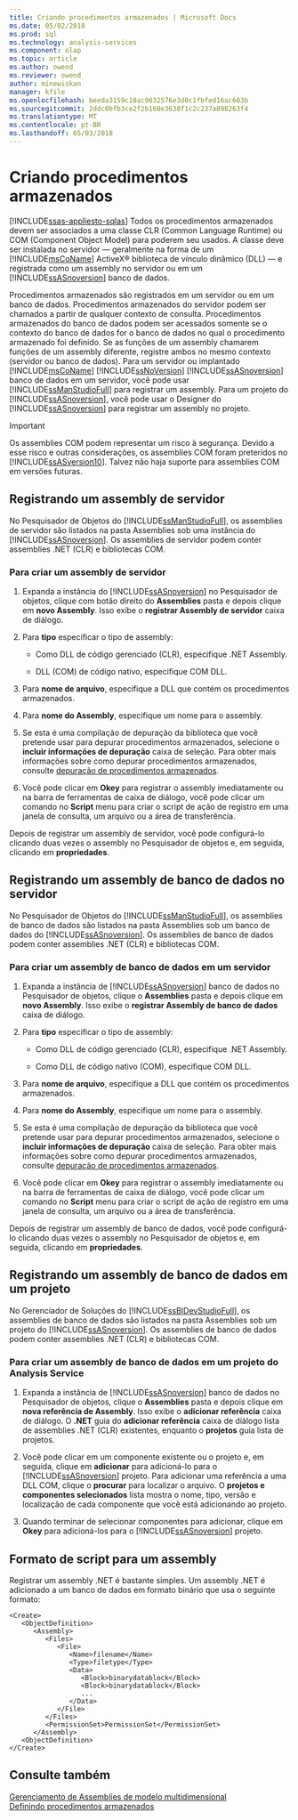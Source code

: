 ```yaml
---
title: Criando procedimentos armazenados | Microsoft Docs
ms.date: 05/02/2018
ms.prod: sql
ms.technology: analysis-services
ms.component: olap
ms.topic: article
ms.author: owend
ms.reviewer: owend
author: minewiskan
manager: kfile
ms.openlocfilehash: beeda3159c18ac9032576e3d0c1fbfed16ac603b
ms.sourcegitcommit: 2ddc0bfb3ce2f2b160e3638f1c2c237a898263f4
ms.translationtype: MT
ms.contentlocale: pt-BR
ms.lasthandoff: 05/03/2018
---
```

# <a name="creating-stored-procedures"></a>Criando procedimentos armazenados
[!INCLUDE[ssas-appliesto-sqlas](../../includes/ssas-appliesto-sqlas.md)]
  Todos os procedimentos armazenados devem ser associados a uma classe CLR (Common Language Runtime) ou COM (Component Object Model) para poderem seu usados. A classe deve ser instalada no servidor — geralmente na forma de um [!INCLUDE[msCoName](../../includes/msconame-md.md)] ActiveX® biblioteca de vínculo dinâmico (DLL) — e registrada como um assembly no servidor ou em um [!INCLUDE[ssASnoversion](../../includes/ssasnoversion-md.md)] banco de dados.  
  
 Procedimentos armazenados são registrados em um servidor ou em um banco de dados. Procedimentos armazenados do servidor podem ser chamados a partir de qualquer contexto de consulta. Procedimentos armazenados do banco de dados podem ser acessados somente se o contexto do banco de dados for o banco de dados no qual o procedimento armazenado foi definido. Se as funções de um assembly chamarem funções de um assembly diferente, registre ambos no mesmo contexto (servidor ou banco de dados). Para um servidor ou implantado [!INCLUDE[msCoName](../../includes/msconame-md.md)] [!INCLUDE[ssNoVersion](../../includes/ssnoversion-md.md)] [!INCLUDE[ssASnoversion](../../includes/ssasnoversion-md.md)] banco de dados em um servidor, você pode usar [!INCLUDE[ssManStudioFull](../../includes/ssmanstudiofull-md.md)] para registrar um assembly. Para um projeto do [!INCLUDE[ssASnoversion](../../includes/ssasnoversion-md.md)], você pode usar o Designer do [!INCLUDE[ssASnoversion](../../includes/ssasnoversion-md.md)] para registrar um assembly no projeto.  
  
> [!IMPORTANT]  
>  Os assemblies COM podem representar um risco à segurança. Devido a esse risco e outras considerações, os assemblies COM foram preteridos no [!INCLUDE[ssASversion10](../../includes/ssasversion10-md.md)]. Talvez não haja suporte para assemblies COM em versões futuras.  
  
## <a name="registering-a-server-assembly"></a>Registrando um assembly de servidor  
 No Pesquisador de Objetos do [!INCLUDE[ssManStudioFull](../../includes/ssmanstudiofull-md.md)], os assemblies de servidor são listados na pasta Assemblies sob uma instância do [!INCLUDE[ssASnoversion](../../includes/ssasnoversion-md.md)]. Os assemblies de servidor podem conter assemblies .NET (CLR) e bibliotecas COM.  
  
### <a name="to-create-a-server-assembly"></a>Para criar um assembly de servidor  
  
1.  Expanda a instância do [!INCLUDE[ssASnoversion](../../includes/ssasnoversion-md.md)] no Pesquisador de objetos, clique com botão direito do **Assemblies** pasta e depois clique em **novo Assembly**. Isso exibe o **registrar Assembly de servidor** caixa de diálogo.  
  
2.  Para **tipo** especificar o tipo de assembly:  
  
    -   Como DLL de código gerenciado (CLR), especifique .NET Assembly.  
  
    -   DLL (COM) de código nativo, especifique COM DLL.  
  
3.  Para **nome de arquivo**, especifique a DLL que contém os procedimentos armazenados.  
  
4.  Para **nome do Assembly**, especifique um nome para o assembly.  
  
5.  Se esta é uma compilação de depuração da biblioteca que você pretende usar para depurar procedimentos armazenados, selecione o **incluir informações de depuração** caixa de seleção. Para obter mais informações sobre como depurar procedimentos armazenados, consulte [depuração de procedimentos armazenados](../../analysis-services/multidimensional-models-extending-olap-stored-procedures/debugging-stored-procedures.md).  
  
6.  Você pode clicar em **Okey** para registrar o assembly imediatamente ou na barra de ferramentas de caixa de diálogo, você pode clicar um comando no **Script** menu para criar o script de ação de registro em uma janela de consulta, um arquivo ou a área de transferência.  
  
 Depois de registrar um assembly de servidor, você pode configurá-lo clicando duas vezes o assembly no Pesquisador de objetos e, em seguida, clicando em **propriedades**.  
  
## <a name="registering-a-database-assembly-on-the-server"></a>Registrando um assembly de banco de dados no servidor  
 No Pesquisador de Objetos do [!INCLUDE[ssManStudioFull](../../includes/ssmanstudiofull-md.md)], os assemblies de banco de dados são listados na pasta Assemblies sob um banco de dados do [!INCLUDE[ssASnoversion](../../includes/ssasnoversion-md.md)]. Os assemblies de banco de dados podem conter assemblies .NET (CLR) e bibliotecas COM.  
  
### <a name="to-create-a-database-assembly-on-a-server"></a>Para criar um assembly de banco de dados em um servidor  
  
1.  Expanda a instância de [!INCLUDE[ssASnoversion](../../includes/ssasnoversion-md.md)] banco de dados no Pesquisador de objetos, clique o **Assemblies** pasta e depois clique em **novo Assembly**. Isso exibe o **registrar Assembly de banco de dados** caixa de diálogo.  
  
2.  Para **tipo** especificar o tipo de assembly:  
  
    -   Como DLL de código gerenciado (CLR), especifique .NET Assembly.  
  
    -   Como DLL de código nativo (COM), especifique COM DLL.  
  
3.  Para **nome de arquivo**, especifique a DLL que contém os procedimentos armazenados.  
  
4.  Para **nome do Assembly**, especifique um nome para o assembly.  
  
5.  Se esta é uma compilação de depuração da biblioteca que você pretende usar para depurar procedimentos armazenados, selecione o **incluir informações de depuração** caixa de seleção. Para obter mais informações sobre como depurar procedimentos armazenados, consulte [depuração de procedimentos armazenados](../../analysis-services/multidimensional-models-extending-olap-stored-procedures/debugging-stored-procedures.md).  
  
6.  Você pode clicar em **Okey** para registrar o assembly imediatamente ou na barra de ferramentas de caixa de diálogo, você pode clicar um comando no **Script** menu para criar o script de ação de registro em uma janela de consulta, um arquivo ou a área de transferência.  
  
 Depois de registrar um assembly de banco de dados, você pode configurá-lo clicando duas vezes o assembly no Pesquisador de objetos e, em seguida, clicando em **propriedades**.  
  
## <a name="registering-a-database-assembly-in-a-project"></a>Registrando um assembly de banco de dados em um projeto  
 No Gerenciador de Soluções do [!INCLUDE[ssBIDevStudioFull](../../includes/ssbidevstudiofull-md.md)], os assemblies de banco de dados são listados na pasta Assemblies sob um projeto do [!INCLUDE[ssASnoversion](../../includes/ssasnoversion-md.md)]. Os assemblies de banco de dados podem conter assemblies .NET (CLR) e bibliotecas COM.  
  
### <a name="to-create-a-database-assembly-in-an-analysis-service-project"></a>Para criar um assembly de banco de dados em um projeto do Analysis Service  
  
1.  Expanda a instância de [!INCLUDE[ssASnoversion](../../includes/ssasnoversion-md.md)] banco de dados no Pesquisador de objetos, clique o **Assemblies** pasta e depois clique em **nova referência de Assembly**. Isso exibe o **adicionar referência** caixa de diálogo. O **.NET** guia do **adicionar referência** caixa de diálogo lista de assemblies .NET (CLR) existentes, enquanto o **projetos** guia lista de projetos.  
  
2.  Você pode clicar em um componente existente ou o projeto e, em seguida, clique em **adicionar** para adicioná-lo para o [!INCLUDE[ssASnoversion](../../includes/ssasnoversion-md.md)] projeto. Para adicionar uma referência a uma DLL COM, clique o **procurar** para localizar o arquivo. O **projetos e componentes selecionados** lista mostra o nome, tipo, versão e localização de cada componente que você está adicionando ao projeto.  
  
3.  Quando terminar de selecionar componentes para adicionar, clique em **Okey** para adicioná-los para o [!INCLUDE[ssASnoversion](../../includes/ssasnoversion-md.md)] projeto.  
  
## <a name="script-format-for-an-assembly"></a>Formato de script para um assembly  
 Registrar um assembly .NET é bastante simples. Um assembly .NET é adicionado a um banco de dados em formato binário que usa o seguinte formato:  
  
```  
<Create>  
   <ObjectDefinition>  
      <Assembly>  
         <Files>  
            <File>  
               <Name>filename</Name>  
               <Type>filetype</Type>  
               <Data>  
                  <Block>binarydatablock</Block>  
                  <Block>binarydatablock</Block>  
                  ...  
               </Data>  
            </File>  
         </Files>  
         <PermissionSet>PermissionSet</PermissionSet>  
      </Assembly>  
   <ObjectDefinition>  
</Create>  
```  
  
## <a name="see-also"></a>Consulte também  
 [Gerenciamento de Assemblies de modelo multidimensional](../../analysis-services/multidimensional-models/multidimensional-model-assemblies-management.md)   
 [Definindo procedimentos armazenados](../../analysis-services/multidimensional-models-extending-olap-stored-procedures/defining-stored-procedures.md)  
  
  
